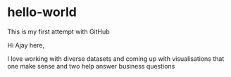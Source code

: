 # hello-world
This is my first attempt with GitHub

Hi Ajay here,

I love working with diverse datasets and coming up with visualisations that one make sense and two help answer business questions
